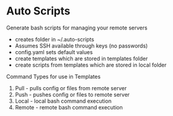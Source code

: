 # Auto Scripts

Generate bash scripts for managing your remote servers
* creates folder in ~/.auto-scripts
* Assumes SSH available through keys (no passwords)
* config.yaml sets default values
* create templates which are stored in templates folder
* create scripts from templates which are stored in local folder

Command Types for use in Templates
1. Pull - pulls config or files from remote server
2. Push - pushes config or files to remote server
3. Local - local bash command execution
4. Remote - remote bash command execution
